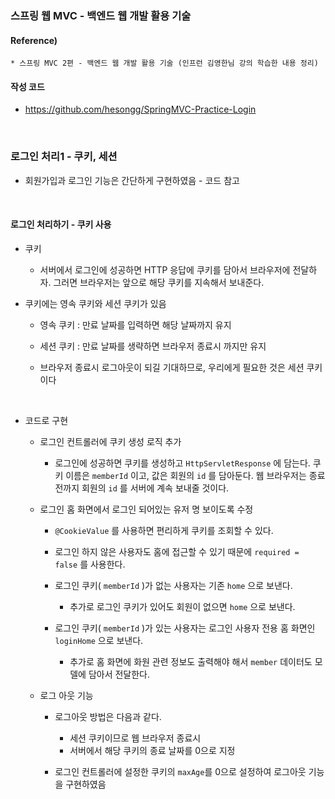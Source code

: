 ### 스프링 웹 MVC - 백엔드 웹 개발 활용 기술

#### Reference) 
	* 스프링 MVC 2편 - 백엔드 웹 개발 활용 기술 (인프런 김영한님 강의 학습한 내용 정리)

#### 작성 코드
- https://github.com/hesongg/SpringMVC-Practice-Login
	
<br>


### 로그인 처리1 - 쿠키, 세션

- 회원가입과 로그인 기능은 간단하게 구현하였음 - 코드 참고

<br>

#### 로그인 처리하기 - 쿠키 사용

- 쿠키 
	- 서버에서 로그인에 성공하면 HTTP 응답에 쿠키를 담아서 브라우저에 전달하자. 그러면 브라우저는 앞으로 해당 쿠키를 지속해서 보내준다.
	

- 쿠키에는 영속 쿠키와 세션 쿠키가 있음
	- 영속 쿠키 : 만료 날짜를 입력하면 해당 날짜까지 유지
	- 세션 쿠키 : 만료 날짜를 생략하면 브라우저 종료시 까지만 유지
	
	- 브라우저 종료시 로그아웃이 되길 기대하므로, 우리에게 필요한 것은 세션 쿠키이다
	
<br>

- 코드로 구현
	- 로그인 컨트롤러에 쿠키 생성 로직 추가
		- 로그인에 성공하면 쿠키를 생성하고 ```HttpServletResponse``` 에 담는다. 쿠키 이름은 ```memberId``` 이고, 
			값은 회원의 ```id``` 를 담아둔다. 웹 브라우저는 종료 전까지 회원의 ```id``` 를 서버에 계속 보내줄 것이다.
			
	- 로그인 홈 화면에서 로그인 되어있는 유저 명 보이도록 수정
		- ```@CookieValue``` 를 사용하면 편리하게 쿠키를 조회할 수 있다.
		- 로그인 하지 않은 사용자도 홈에 접근할 수 있기 때문에 ```required = false``` 를 사용한다.
		
		- 로그인 쿠키( ```memberId``` )가 없는 사용자는 기존 ```home``` 으로 보낸다. 
			- 추가로 로그인 쿠키가 있어도 회원이 없으면 ```home``` 으로 보낸다.
		
		- 로그인 쿠키( ```memberId``` )가 있는 사용자는 로그인 사용자 전용 홈 화면인 ```loginHome``` 으로 보낸다. 
			- 추가로 홈 화면에 화원 관련 정보도 출력해야 해서 ```member``` 데이터도 모델에 담아서 전달한다.
			
	- 로그 아웃 기능
		- 로그아웃 방법은 다음과 같다.
			- 세션 쿠키이므로 웹 브라우저 종료시
			- 서버에서 해당 쿠키의 종료 날짜를 0으로 지정
		
		- 로그인 컨트롤러에 설정한 쿠키의 ```maxAge```를 0으로 설정하여 로그아웃 기능을 구현하였음
